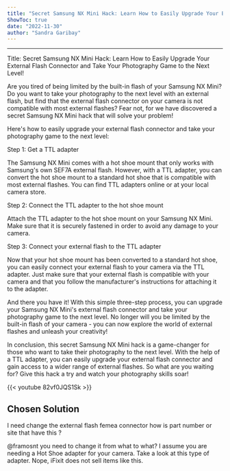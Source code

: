 ```yaml
---
title: "Secret Samsung NX Mini Hack: Learn How to Easily Upgrade Your External Flash Connector and Take Your Photography Game to the Next Level!"
ShowToc: true 
date: "2022-11-30"
author: "Sandra Garibay"
---
```

*****
Title: Secret Samsung NX Mini Hack: Learn How to Easily Upgrade Your External Flash Connector and Take Your Photography Game to the Next Level!

Are you tired of being limited by the built-in flash of your Samsung NX Mini? Do you want to take your photography to the next level with an external flash, but find that the external flash connector on your camera is not compatible with most external flashes? Fear not, for we have discovered a secret Samsung NX Mini hack that will solve your problem!

Here's how to easily upgrade your external flash connector and take your photography game to the next level:

Step 1: Get a TTL adapter

The Samsung NX Mini comes with a hot shoe mount that only works with Samsung's own SEF7A external flash. However, with a TTL adapter, you can convert the hot shoe mount to a standard hot shoe that is compatible with most external flashes. You can find TTL adapters online or at your local camera store.

Step 2: Connect the TTL adapter to the hot shoe mount

Attach the TTL adapter to the hot shoe mount on your Samsung NX Mini. Make sure that it is securely fastened in order to avoid any damage to your camera.

Step 3: Connect your external flash to the TTL adapter

Now that your hot shoe mount has been converted to a standard hot shoe, you can easily connect your external flash to your camera via the TTL adapter. Just make sure that your external flash is compatible with your camera and that you follow the manufacturer's instructions for attaching it to the adapter.

And there you have it! With this simple three-step process, you can upgrade your Samsung NX Mini's external flash connector and take your photography game to the next level. No longer will you be limited by the built-in flash of your camera - you can now explore the world of external flashes and unleash your creativity!

In conclusion, this secret Samsung NX Mini hack is a game-changer for those who want to take their photography to the next level. With the help of a TTL adapter, you can easily upgrade your external flash connector and gain access to a wider range of external flashes. So what are you waiting for? Give this hack a try and watch your photography skills soar!

{{< youtube 82vf0JQS1Sk >}} 



## Chosen Solution
 I need change the external flash femea connector how is part number or site that have this ?

 @framosnt you need to change it from what to what? I assume you are needing a Hot Shoe adapter for your camera.  Take a look at this type of adapter. Nope, iFixit does not sell items like this.




